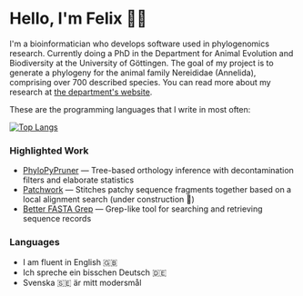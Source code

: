 # Hello, I'm Felix 👋🏻

I'm a bioinformatician who develops software used in phylogenomics research. Currently doing a PhD in the 
Department for Animal Evolution and Biodiversity at the University of Göttingen.
The goal of my project is to generate a phylogeny for the animal family Nereididae (Annelida), comprising
over 700 described species. You can read more about my research at [the department's website](https://www.uni-goettingen.de/en/a+phylogenomic+analysis+of+nereididae+%28annelida%29/630219.html).

These are the programming languages that I write in most often:

[![Top Langs](https://github-readme-stats.vercel.app/api/top-langs/?username=fethalen&layout=compact)](https://github.com/fethalen)

### Highlighted Work

- [PhyloPyPruner](https://gitlab.com/fethalen/phylopypruner) — Tree-based orthology inference with decontamination filters and elaborate statistics
- [Patchwork](https://github.com/fethalen/Patchwork) — Stitches patchy sequence fragments together based on a local alignment search (under construction 🚧)
- [Better FASTA Grep](https://github.com/fethalen/better_fasta_grep) — Grep-like tool for searching and retrieving sequence records

### Languages

- I am fluent in English 🇬🇧
- Ich spreche ein bisschen Deutsch 🇩🇪
- Svenska 🇸🇪 är mitt modersmål

